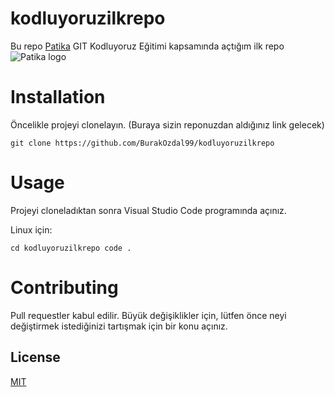 # kodluyoruzilkrepo
Bu repo [Patika](https://app.patika.dev) GIT Kodluyoruz Eğitimi kapsamında açtığım ilk repo
![Patika logo](https://app.patika.dev/patikaLogo.png)

# Installation
Öncelikle projeyi clonelayın. (Buraya sizin reponuzdan aldığınız link gelecek)

`git clone https://github.com/BurakOzdal99/kodluyoruzilkrepo`

# Usage
Projeyi cloneladıktan sonra Visual Studio Code programında açınız.

Linux için:

`cd kodluyoruzilkrepo code .`

# Contributing
Pull requestler kabul edilir. Büyük değişiklikler için, lütfen önce neyi değiştirmek istediğinizi tartışmak için bir konu açınız.

## License
[MIT](https://choosealicense.com/licenses/mit/)